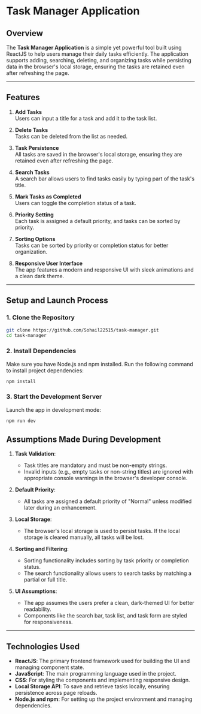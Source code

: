 # Task Manager Application

## Overview

The **Task Manager Application** is a simple yet powerful tool built using ReactJS to help users manage their daily tasks efficiently. The application supports adding, searching, deleting, and organizing tasks while persisting data in the browser's local storage, ensuring the tasks are retained even after refreshing the page.

---

## Features

1. **Add Tasks**  
   Users can input a title for a task and add it to the task list.

2. **Delete Tasks**  
   Tasks can be deleted from the list as needed.

3. **Task Persistence**  
   All tasks are saved in the browser's local storage, ensuring they are retained even after refreshing the page.

4. **Search Tasks**  
   A search bar allows users to find tasks easily by typing part of the task's title.

5. **Mark Tasks as Completed**  
   Users can toggle the completion status of a task.

6. **Priority Setting**  
   Each task is assigned a default priority, and tasks can be sorted by priority.

7. **Sorting Options**  
   Tasks can be sorted by priority or completion status for better organization.

8. **Responsive User Interface**  
   The app features a modern and responsive UI with sleek animations and a clean dark theme.

---

## Setup and Launch Process

### 1. Clone the Repository

```bash
git clone https://github.com/Sohail22515/task-manager.git
cd task-manager
```

### 2. Install Dependencies
Make sure you have Node.js and npm installed. Run the following command to install project dependencies:

```bash
npm install
```

### 3. Start the Development Server
Launch the app in development mode:
```bash
npm run dev
```

## Assumptions Made During Development

1. **Task Validation**:  
   - Task titles are mandatory and must be non-empty strings. 
   - Invalid inputs (e.g., empty tasks or non-string titles) are ignored with appropriate console warnings in the browser's developer console.

2. **Default Priority**:  
   - All tasks are assigned a default priority of "Normal" unless modified later during an enhancement.

3. **Local Storage**:  
   - The browser's local storage is used to persist tasks. If the local storage is cleared manually, all tasks will be lost.

4. **Sorting and Filtering**:  
   - Sorting functionality includes sorting by task priority or completion status. 
   - The search functionality allows users to search tasks by matching a partial or full title.

5. **UI Assumptions**:  
   - The app assumes the users prefer a clean, dark-themed UI for better readability.
   - Components like the search bar, task list, and task form are styled for responsiveness.

---

## Technologies Used

- **ReactJS**: The primary frontend framework used for building the UI and managing component state.
- **JavaScript**: The main programming language used in the project.
- **CSS**: For styling the components and implementing responsive design.
- **Local Storage API**: To save and retrieve tasks locally, ensuring persistence across page reloads.
- **Node.js and npm**: For setting up the project environment and managing dependencies.


